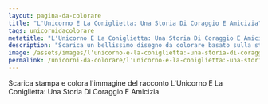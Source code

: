 ```yaml
---
layout: pagina-da-colorare
title: "L'Unicorno E La Coniglietta: Una Storia Di Coraggio E Amicizia"
tags: unicornidacolorare
metatitle: "L'Unicorno E La Coniglietta: Una Storia Di Coraggio E Amicizia da colorare"
description: "Scarica un bellissimo disegno da colorare basato sulla storia L'Unicorno E La Coniglietta: Una Storia Di Coraggio E Amicizia"
image: /assets/images/l'unicorno-e-la-coniglietta:-una-storia-di-coraggio-e-amicizia.webp
permalink: /unicorni-da-colorare/l'unicorno-e-la-coniglietta:-una-storia-di-coraggio-e-amicizia-da-colorare.html
---
```

Scarica stampa e colora l'immagine del racconto L'Unicorno E La Coniglietta: Una Storia Di Coraggio E Amicizia

